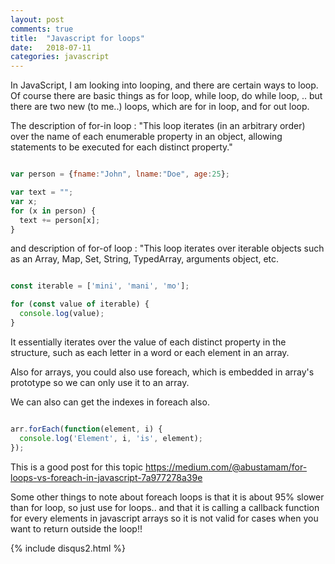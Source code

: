 ```yaml
---
layout: post
comments: true
title:  "Javascript for loops"
date:   2018-07-11
categories: javascript
---
```

In JavaScript, I am looking into looping, and there are certain ways to loop.
Of course there are basic things as for loop, while loop, do while loop, .. 
but there are two new (to me..) loops, which are for in loop, and for out loop.

The description of for-in loop :
"This loop iterates (in an arbitrary order) over the name of each enumerable property in an object, 
allowing statements to be executed for each distinct property."

```javascript

var person = {fname:"John", lname:"Doe", age:25}; 

var text = "";
var x;
for (x in person) {
  text += person[x];
}

```

and description of for-of loop :
"This loop iterates over iterable objects such as an Array, Map, Set, String, TypedArray, arguments object, etc.

```javascript

const iterable = ['mini', 'mani', 'mo'];

for (const value of iterable) {
  console.log(value);
}


```

It essentially iterates over the value of each distinct property in the structure, 
such as each letter in a word or each element in an array.

Also for arrays, you could also use foreach,
which is embedded in array's prototype so we can 
only use it to an array.

We can also can get the indexes in foreach also.

```javascript

arr.forEach(function(element, i) {
  console.log('Element', i, 'is', element);
});

```

This is a good post for this topic
https://medium.com/@abustamam/for-loops-vs-foreach-in-javascript-7a977278a39e

Some other things to note about foreach loops is that it is about 95% slower than 
for loop, so just use for loops.. and that it is calling a callback function 
for every elements in javascript arrays so it is not valid for cases when you want to 
return outside the loop!!

{% include disqus2.html %}

